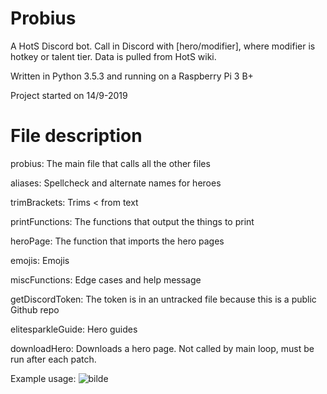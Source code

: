 # Probius

A HotS Discord bot. Call in Discord with [hero/modifier], where modifier is hotkey or talent tier. Data is pulled from HotS wiki. 

Written in Python 3.5.3 and running on a Raspberry Pi 3 B+

Project started on 14/9-2019

# File description

probius: The main file that calls all the other files

aliases: Spellcheck and alternate names for heroes

trimBrackets: Trims < from text

printFunctions: The functions that output the things to print

heroPage: The function that imports the hero pages

emojis: Emojis

miscFunctions: Edge cases and help message

getDiscordToken: The token is in an untracked file because this is a public Github repo

elitesparkleGuide: Hero guides

downloadHero: Downloads a hero page. Not called by main loop, must be run after each patch.

Example usage:
![bilde](https://user-images.githubusercontent.com/49531523/109698466-b7da2a00-7b8f-11eb-8b5a-d20a3daf22a3.png)


